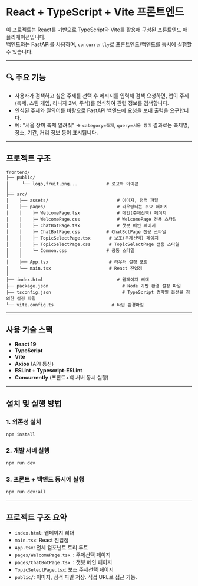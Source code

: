 # React + TypeScript + Vite 프론트엔드

이 프로젝트는 React를 기반으로 TypeScript와 Vite를 활용해 구성된 프론트엔드 애플리케이션입니다.  
백엔드와는 FastAPI를 사용하며, `concurrently`로 프론트엔드/백엔드를 동시에 실행할 수 있습니다.

---

## 🔍 주요 기능

- 사용자가 검색하고 싶은 주제를 선택 후 메시지를 입력해 검색 요청하면, 앱이 주제(축제, 스팀 게임, 리니지 2M, 주식)를 인식하여 관련 정보를 검색합니다.
- 인식된 주제와 질의어를 바탕으로 FastAPI 백엔드에 요청을 보내 출력을 요구합니다.
- 예: "서울 장미 축제 알려줘" → `category=축제`, `query=서울 장미`
   결과로는 축제명, 장소, 기간, 거리 정보 등이 표시됩니다.

---

## 프로젝트 구조

```
frontend/
├── public/             
│     └── logo,fruit.png...    	      # 로고와 아이콘
│
├── src/
│    ├── assets/                	      # 이미지, 정적 파일
│    ├── pages/                 	      # 라우팅되는 주요 페이지
│    │    ├─ WelcomePage.tsx    	      # 메인(주제선택) 페이지
│    │    ├─ WelcomePage.css    	      # WelcomePage 전용 스타일
│    │    ├─ ChatBotPage.tsx    	      # 챗봇 메인 페이지
│    │    ├─ ChatBotPage.css   	      # ChatBotPage 전용 스타일
│    │    ├─ TopicSelectPage.tsx       # 보조(주제선택) 페이지
│    │    ├─ TopicSelectPage.css       # TopicSelectPage 전용 스타일
│    │    └─ Common.css        	      # 공통 스타일
│    │
│    ├── App.tsx                 	   # 라우터 설정 포함
│    └── main.tsx                	   # React 진입점
│
├── index.html			                  # 웹페이지 뼈대
├── package.json		    	            # Node 기반 환경 설정 파일
├── tsconfig.json		    	            # TypeScript 컴파일 옵션을 정의한 설정 파일
└── vite.config.ts			            # 타입 환경파일

```

---

## 사용 기술 스택

- **React 19**
- **TypeScript**
- **Vite**
- **Axios** (API 통신)
- **ESLint + Typescript-ESLint**
- **Concurrently** (프론트+백 서버 동시 실행)

---

## 설치 및 실행 방법

### 1. 의존성 설치

```bash
npm install
```
### 2. 개발 서버 실행

```bash
npm run dev
```
### 3. 프론트 + 백엔드 동시에 실행

```bash
npm run dev:all
```
---

## 프로젝트 구조 요약
- `index.html`: 웹페이지 뼈대
- `main.tsx`: React 진입점
- `App.tsx`: 전체 컴포넌트 트리 루트
- `pages/WelcomePage.tsx `: 주제선택 페이지
- `pages/ChatBotPage.tsx `: 챗봇 메인 페이지
- `TopicSelectPage.tsx`: 보조 주제선택 페이지 
- `public/`: 이미지, 정적 파일 저장. 직접 URL로 접근 가능.

